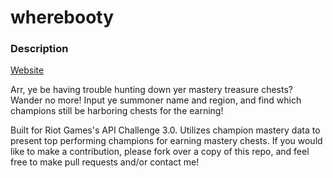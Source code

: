 # wherebooty

### Description

[Website](http://vokoshyv.com/wherebooty/)

Arr, ye be having trouble hunting down yer mastery treasure chests?
Wander no more! Input ye summoner name and region, and find which
champions still be harboring chests for the earning!

Built for Riot Games's API Challenge 3.0. Utilizes champion mastery data
to present top performing champions for earning mastery chests. If you 
would like to make a contribution, please fork over a copy of this repo,
and feel free to make pull requests and/or contact me! 



